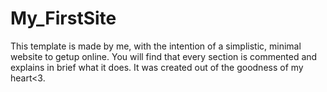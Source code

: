 # My_FirstSite
This template is made by me, with the intention of a simplistic, minimal website to getup online. You will find that every section is commented and explains in brief what it does. It was created out of the goodness of my heart&lt;3. 

